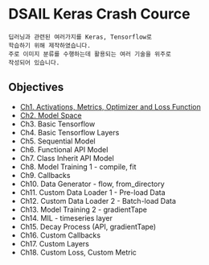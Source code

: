 # DSAIL Keras Crash Cource
    딥러닝과 관련된 여러가지를 Keras, Tensorflow로 
    학습하기 위해 제작하였습니다.
    주로 이미지 분류를 수행하는데 활용되는 여러 기술을 위주로
    작성되어 있습니다.

## Objectives
* [Ch1. Activations, Metrics, Optimizer and Loss Function](https://github.com/KorKite/study-keras-basic/blob/main/ch1.MD)
* [Ch2. Model Space](https://github.com/KorKite/study-keras-basic/blob/main/ch2.md)
* Ch3. Basic Tensorflow
* Ch4. Basic Tensorflow Layers
* Ch5. Sequential Model
* Ch6. Functional API Model
* Ch7. Class Inherit API Model
* Ch8. Model Training 1 - compile, fit
* Ch9. Callbacks
* Ch10. Data Generator - flow, from_directory
* Ch11. Custom Data Loader 1 - Pre-load Data
* Ch12. Custom Data Loader 2 - Batch-load Data
* Ch13. Model Training 2 - gradientTape
* Ch14. MIL - timeseries layer
* Ch15. Decay Process (API, gradientTape)
* Ch16. Custom Callbacks
* Ch17. Custom Layers
* Ch18. Custom Loss, Custom Metric